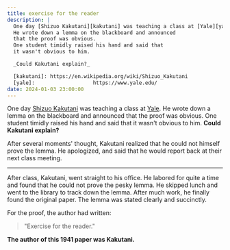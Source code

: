 ```yaml
---
title: exercise for the reader
description: |
  One day [Shizuo Kakutani][kakutani] was teaching a class at [Yale][yale].  
  He wrote down a lemma on the blackboard and announced
  that the proof was obvious.  
  One student timidly raised his hand and said that
  it wasn't obvious to him.

  _Could Kakutani explain?_

  [kakutani]: https://en.wikipedia.org/wiki/Shizuo_Kakutani
  [yale]:                   https://www.yale.edu/  
date: 2024-01-03 23:00:00
---
```


One day [Shizuo Kakutani][kakutani] was teaching a class at [Yale][yale].
He wrote down a lemma on the blackboard and announced
that the proof was obvious.
One student timidly raised his hand and said that
it wasn't obvious to him.
**Could Kakutani explain?**

After several moments' thought, Kakutani realized that he could not himself prove the lemma. He apologized, and said that he would report back at their next class meeting.

---

After class, Kakutani, went straight to his office.
He labored for quite a time and found that he could not
prove the pesky lemma. He skipped lunch and went to the library
to track down the lemma.
After much work, he finally found the original paper.
The lemma was stated clearly and succinctly.

For the proof, the author had written:

> "Exercise for the reader."

**The author of this 1941 paper was Kakutani.**

[kakutani]:               https://en.wikipedia.org/wiki/Shizuo_Kakutani
[yale]:                   https://www.yale.edu/  
